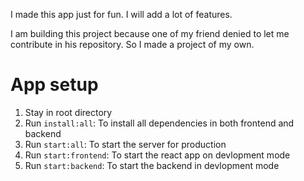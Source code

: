 I made this app just for fun.
I will add a lot of features.

I am building this project because one of my friend denied to let me contribute in his repository.
So I made a project of my own.

# App setup

1. Stay in root directory
2. Run `install:all`: To install all dependencies in both frontend and backend
3. Run `start:all`: To start the server for production
4. Run `start:frontend`: To start the react app on devlopment mode
5. Run `start:backend`: To start the backend in devlopment mode
